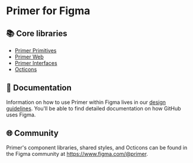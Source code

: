 # Primer for Figma

## 📚 Core libraries
- [Primer Primitives](https://www.figma.com/file/B5XPE8IwGPIZDAvN7jqWqx/?node-id=9%3A2)
-  [Primer Web](https://www.figma.com/file/GCvY3Qv8czRgZgvl1dG6lp/Primer-Web?node-id=136%3A1805&viewport=77%2C-235%2C0.5)
- [Primer Interfaces](https://www.figma.com/file/Y2xJLFBrU7yyiDLlEkQXcF/Primer-Interfaces?node-id=0%3A1&viewport=663%2C490%2C0.6640625)
- [Octicons](https://www.figma.com/file/1ljgTFkT5NKNRfq5hw07JQ/Octicons?node-id=0%3A1&viewport=664%2C488%2C1)

## 📖 Documentation

Information on how to use Primer within Figma lives in our [design guidelines](https://primer.style/design/tools/figma). You'll be able to find detailed documentation on how GitHub uses Figma.

## 🌐 Community

Primer's component libraries, shared styles, and Octicons can be found in the Figma community at https://www.figma.com/@primer.
